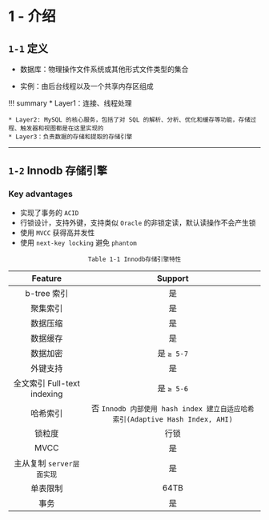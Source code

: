 # 1 - 介绍

## `1-1` 定义

- 数据库：物理操作文件系统或其他形式文件类型的集合

- 实例：由后台线程以及一个共享内存区组成

!!! summary
    * Layer1：连接、线程处理

    * Layer2: MySQL 的核心服务，包括了对 SQL 的解析、分析、优化和缓存等功能，存储过程、触发器和视图都是在这里实现的
    * Layer3：负责数据的存储和提取的存储引擎
___

## `1-2` Innodb 存储引擎

### Key advantages

- 实现了事务的 `ACID`
- 行锁设计，支持外键，支持类似 `Oracle` 的非锁定读，默认读操作不会产生锁
- 使用 `MVCC` 获得高并发性
- 使用 `next-key locking` 避免 `phantom`

<center><code>Table 1-1 Innodb存储引擎特性</code></center>

<center>

|  Feature  |    Support    |
|:---------:|:-------------:|
| b-tree 索引 |  是 |
| 聚集索引|    是   |
| 数据压缩 | 是 |
| 数据缓存 | 是 |
| 数据加密 | 是 `≥ 5-7` |
| 外键支持 | 是 |
| 全文索引 Full-text indexing | 是  `≥ 5-6`  |
| 哈希索引 | 否 `Innodb 内部使用 hash index 建立自适应哈希索引(Adaptive Hash Index, AHI)` |
| 锁粒度   | 行锁 |
| MVCC   | 是 |
| 主从复制 `server层面实现`   | 是 |
| 单表限制 | 64TB |
| 事务 | 是 |
</center>
